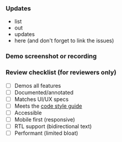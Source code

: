 ### Updates
- list
- out
- updates
- here (and don't forget to link the issues)

### Demo screenshot or recording

### Review checklist (for reviewers only)
- [ ] Demos all features
- [ ] Documented/annotated
- [ ] Matches UI/UX specs
- [ ] Meets the [code style guide](https://github.com/IBM/carbon-charts/wiki/Code-style-guide)
- [ ] Accessible
- [ ] Mobile first (responsive)
- [ ] RTL support (bidirectional text)
- [ ] Performant (limited bloat)
